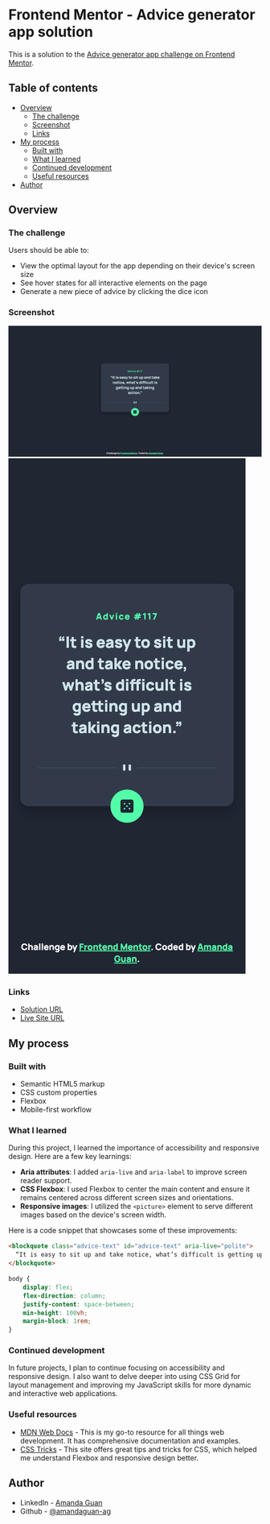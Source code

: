 # Frontend Mentor - Advice generator app solution

This is a solution to the [Advice generator app challenge on Frontend Mentor](https://www.frontendmentor.io/challenges/advice-generator-app-QdUG-13db). 

## Table of contents

- [Overview](#overview)
  - [The challenge](#the-challenge)
  - [Screenshot](#screenshot)
  - [Links](#links)
- [My process](#my-process)
  - [Built with](#built-with)
  - [What I learned](#what-i-learned)
  - [Continued development](#continued-development)
  - [Useful resources](#useful-resources)
- [Author](#author)

## Overview

### The challenge

Users should be able to:

- View the optimal layout for the app depending on their device's screen size
- See hover states for all interactive elements on the page
- Generate a new piece of advice by clicking the dice icon

### Screenshot

![Desktop Screenshot](./images/desktop.png)
![Desktop Screenshot](./images/mobile.png)

### Links

- [Solution URL](https://github.com/amandaguan-ag/advice-generator-app-main)
- [Live Site URL](https://amandaguan-ag.github.io/advice-generator-app-main/)

## My process

### Built with

- Semantic HTML5 markup
- CSS custom properties
- Flexbox
- Mobile-first workflow

### What I learned

During this project, I learned the importance of accessibility and responsive design. Here are a few key learnings:

- **Aria attributes**: I added `aria-live` and `aria-label` to improve screen reader support.
- **CSS Flexbox**: I used Flexbox to center the main content and ensure it remains centered across different screen sizes and orientations.
- **Responsive images**: I utilized the `<picture>` element to serve different images based on the device's screen width.

Here is a code snippet that showcases some of these improvements:

```html
<blockquote class="advice-text" id="advice-text" aria-live="polite">
  “It is easy to sit up and take notice, what’s difficult is getting up and taking action.”
</blockquote>
```

```css
body {
    display: flex;
    flex-direction: column;
    justify-content: space-between;
    min-height: 100vh;
    margin-block: 1rem;
}
```

### Continued development

In future projects, I plan to continue focusing on accessibility and responsive design. I also want to delve deeper into using CSS Grid for layout management and improving my JavaScript skills for more dynamic and interactive web applications.

### Useful resources

- [MDN Web Docs](https://developer.mozilla.org/) - This is my go-to resource for all things web development. It has comprehensive documentation and examples.
- [CSS Tricks](https://css-tricks.com/) - This site offers great tips and tricks for CSS, which helped me understand Flexbox and responsive design better.

## Author

- LinkedIn - [Amanda Guan](https://www.linkedin.com/in/amandaguan1/)
- Github - [@amandaguan-ag](https://github.com/amandaguan-ag)